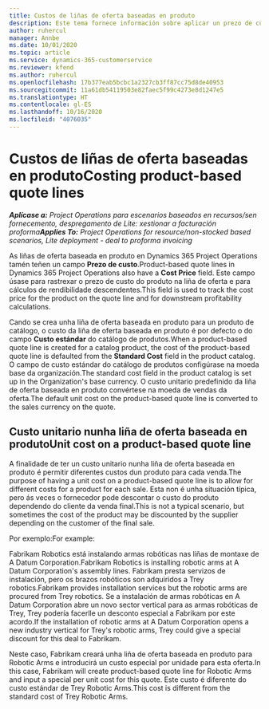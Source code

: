 ```yaml
---
title: Custos de liñas de oferta baseadas en produto
description: Este tema fornece información sobre aplicar un prezo de custo a unha liña de oferta baseada en produtos.
author: ruhercul
manager: Annbe
ms.date: 10/01/2020
ms.topic: article
ms.service: dynamics-365-customerservice
ms.reviewer: kfend
ms.author: ruhercul
ms.openlocfilehash: 17b377eab5bcbc1a2327cb3ff87cc75d8de40953
ms.sourcegitcommit: 11a61db54119503e82faec5f99c4273e8d1247e5
ms.translationtype: HT
ms.contentlocale: gl-ES
ms.lasthandoff: 10/16/2020
ms.locfileid: "4076035"
---
```

# <a name="costing-product-based-quote-lines"></a><span data-ttu-id="2a67b-103">Custos de liñas de oferta baseadas en produto</span><span class="sxs-lookup"><span data-stu-id="2a67b-103">Costing product-based quote lines</span></span>

<span data-ttu-id="2a67b-104">_**Aplícase a:** Project Operations para escenarios baseados en recursos/sen fornecemento, despregamento de Lite: xestionar a facturación proforma_</span><span class="sxs-lookup"><span data-stu-id="2a67b-104">_**Applies To:** Project Operations for resource/non-stocked based scenarios, Lite deployment - deal to proforma invoicing_</span></span>


<span data-ttu-id="2a67b-105">As liñas de oferta baseada en produto en Dynamics 365 Project Operations tamén teñen un campo **Prezo de custo**.</span><span class="sxs-lookup"><span data-stu-id="2a67b-105">Product-based quote lines in Dynamics 365 Project Operations also have a **Cost Price** field.</span></span> <span data-ttu-id="2a67b-106">Este campo úsase para rastrexar o prezo de custo do produto na liña de oferta e para cálculos de rendibilidade descendentes.</span><span class="sxs-lookup"><span data-stu-id="2a67b-106">This field is used to track the cost price for the product on the quote line and for downstream profitability calculations.</span></span>

<span data-ttu-id="2a67b-107">Cando se crea unha liña de oferta baseada en produto para un produto de catálogo, o custo da liña de oferta baseada en produto é por defecto o do campo **Custo estándar** do catálogo de produtos.</span><span class="sxs-lookup"><span data-stu-id="2a67b-107">When a product-based quote line is created for a catalog product, the cost of the product-based quote line is defaulted from the **Standard Cost** field in the product catalog.</span></span> <span data-ttu-id="2a67b-108">O campo de custo estándar do catálogo de produtos configúrase na moeda base da organización.</span><span class="sxs-lookup"><span data-stu-id="2a67b-108">The standard cost field in the product catalog is set up in the Organization's base currency.</span></span> <span data-ttu-id="2a67b-109">O custo unitario predefinido da liña de oferta baseada en produto convértese na moeda de vendas da oferta.</span><span class="sxs-lookup"><span data-stu-id="2a67b-109">The default unit cost on the product-based quote line is converted to the sales currency on the quote.</span></span>

## <a name="unit-cost-on-a-product-based-quote-line"></a><span data-ttu-id="2a67b-110">Custo unitario nunha liña de oferta baseada en produto</span><span class="sxs-lookup"><span data-stu-id="2a67b-110">Unit cost on a product-based quote line</span></span>

<span data-ttu-id="2a67b-111">A finalidade de ter un custo unitario nunha liña de oferta baseada en produto é permitir diferentes custos dun produto para cada venda.</span><span class="sxs-lookup"><span data-stu-id="2a67b-111">The purpose of having a unit cost on a product-based quote line is to allow for different costs for a product for each sale.</span></span> <span data-ttu-id="2a67b-112">Esta non é unha situación típica, pero ás veces o fornecedor pode descontar o custo do produto dependendo do cliente da venda final.</span><span class="sxs-lookup"><span data-stu-id="2a67b-112">This is not a typical scenario, but sometimes the cost of the product may be discounted by the supplier depending on the customer of the final sale.</span></span>

<span data-ttu-id="2a67b-113">Por exemplo:</span><span class="sxs-lookup"><span data-stu-id="2a67b-113">For example:</span></span>

<span data-ttu-id="2a67b-114">Fabrikam Robotics está instalando armas robóticas nas liñas de montaxe de A Datum Corporation.</span><span class="sxs-lookup"><span data-stu-id="2a67b-114">Fabrikam Robotics is installing robotic arms at A Datum Corporation's assembly lines.</span></span> <span data-ttu-id="2a67b-115">Fabrikam presta servizos de instalación, pero os brazos robóticos son adquiridos a Trey robotics.</span><span class="sxs-lookup"><span data-stu-id="2a67b-115">Fabrikam provides installation services but the robotic arms are procured from Trey robotics.</span></span> <span data-ttu-id="2a67b-116">Se a instalación de armas robóticas en A Datum Corporation abre un novo sector vertical para as armas robóticas de Trey, Trey podería facerlle un desconto especial a Fabrikam por este acordo.</span><span class="sxs-lookup"><span data-stu-id="2a67b-116">If the installation of robotic arms at A Datum Corporation opens a new industry vertical for Trey's robotic arms, Trey could give a special discount for this deal to Fabrikam.</span></span>

<span data-ttu-id="2a67b-117">Neste caso, Fabrikam creará unha liña de oferta baseada en produto para Robotic Arms e introducirá un custo especial por unidade para esta oferta.</span><span class="sxs-lookup"><span data-stu-id="2a67b-117">In this case, Fabrikam will create product-based quote line for Robotic Arms and input a special per unit cost for this quote.</span></span> <span data-ttu-id="2a67b-118">Este custo é diferente do custo estándar de Trey Robotic Arms.</span><span class="sxs-lookup"><span data-stu-id="2a67b-118">This cost is different from the standard cost of Trey Robotic Arms.</span></span>
